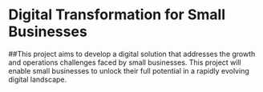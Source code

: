 # Digital Transformation for Small Businesses
 
 ##This project aims to develop a digital solution that addresses the growth and operations challenges faced by small businesses. This project will enable small businesses to unlock their full potential in a rapidly evolving digital landscape.
